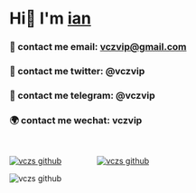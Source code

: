 # Hi👋 I'm [ian](https://github.com/vczs)

### :sparkling_heart: contact me email: vczvip@gmail.com
### :rose: contact me twitter: @vczvip
### :satellite: contact me telegram: @vczvip
### :earth_africa: contact me wechat: vczvip
<br>

[![vczs github](https://github-readme-stats.vercel.app/api?username=vczs&theme=highcontrast)](https://github.com/vczs)&nbsp;&nbsp;&nbsp;&nbsp;&nbsp;&nbsp;&nbsp;&nbsp;&nbsp;&nbsp;&nbsp;&nbsp;&nbsp;&nbsp;&nbsp;&nbsp;[![vczs github](https://github-readme-stats.vercel.app/api/top-langs/?username=vczs&layout=compact&theme=highcontrast)](https://github.com/vczs)  

![vczs github](https://github-readme-activity-graph.vercel.app/graph?username=vczs&area=true&hide_border=true&theme=dracula)
